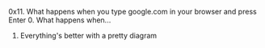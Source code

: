 0x11. What happens when you type google.com in your browser and press Enter
0. What happens when...
1. Everything's better with a pretty diagram
